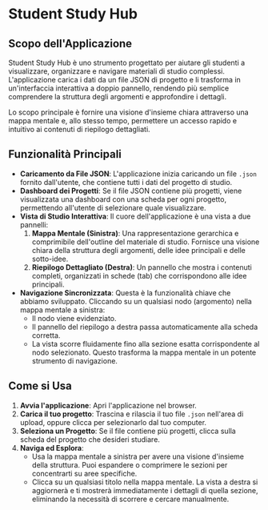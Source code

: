 # Student Study Hub

## Scopo dell'Applicazione

Student Study Hub è uno strumento progettato per aiutare gli studenti a visualizzare, organizzare e navigare materiali di studio complessi. L'applicazione carica i dati da un file JSON di progetto e li trasforma in un'interfaccia interattiva a doppio pannello, rendendo più semplice comprendere la struttura degli argomenti e approfondire i dettagli.

Lo scopo principale è fornire una visione d'insieme chiara attraverso una mappa mentale e, allo stesso tempo, permettere un accesso rapido e intuitivo ai contenuti di riepilogo dettagliati.

## Funzionalità Principali

- **Caricamento da File JSON**: L'applicazione inizia caricando un file `.json` fornito dall'utente, che contiene tutti i dati del progetto di studio.
- **Dashboard dei Progetti**: Se il file JSON contiene più progetti, viene visualizzata una dashboard con una scheda per ogni progetto, permettendo all'utente di selezionare quale visualizzare.
- **Vista di Studio Interattiva**: Il cuore dell'applicazione è una vista a due pannelli:
    1.  **Mappa Mentale (Sinistra)**: Una rappresentazione gerarchica e comprimibile dell'outline del materiale di studio. Fornisce una visione chiara della struttura degli argomenti, delle idee principali e delle sotto-idee.
    2.  **Riepilogo Dettagliato (Destra)**: Un pannello che mostra i contenuti completi, organizzati in schede (tab) che corrispondono alle idee principali.
- **Navigazione Sincronizzata**: Questa è la funzionalità chiave che abbiamo sviluppato. Cliccando su un qualsiasi nodo (argomento) nella mappa mentale a sinistra:
    - Il nodo viene evidenziato.
    - Il pannello del riepilogo a destra passa automaticamente alla scheda corretta.
    - La vista scorre fluidamente fino alla sezione esatta corrispondente al nodo selezionato.
    Questo trasforma la mappa mentale in un potente strumento di navigazione.

## Come si Usa

1.  **Avvia l'applicazione**: Apri l'applicazione nel browser.
2.  **Carica il tuo progetto**: Trascina e rilascia il tuo file `.json` nell'area di upload, oppure clicca per selezionarlo dal tuo computer.
3.  **Seleziona un Progetto**: Se il file contiene più progetti, clicca sulla scheda del progetto che desideri studiare.
4.  **Naviga ed Esplora**:
    - Usa la mappa mentale a sinistra per avere una visione d'insieme della struttura. Puoi espandere o comprimere le sezioni per concentrarti su aree specifiche.
    - Clicca su un qualsiasi titolo nella mappa mentale. La vista a destra si aggiornerà e ti mostrerà immediatamente i dettagli di quella sezione, eliminando la necessità di scorrere e cercare manualmente.
